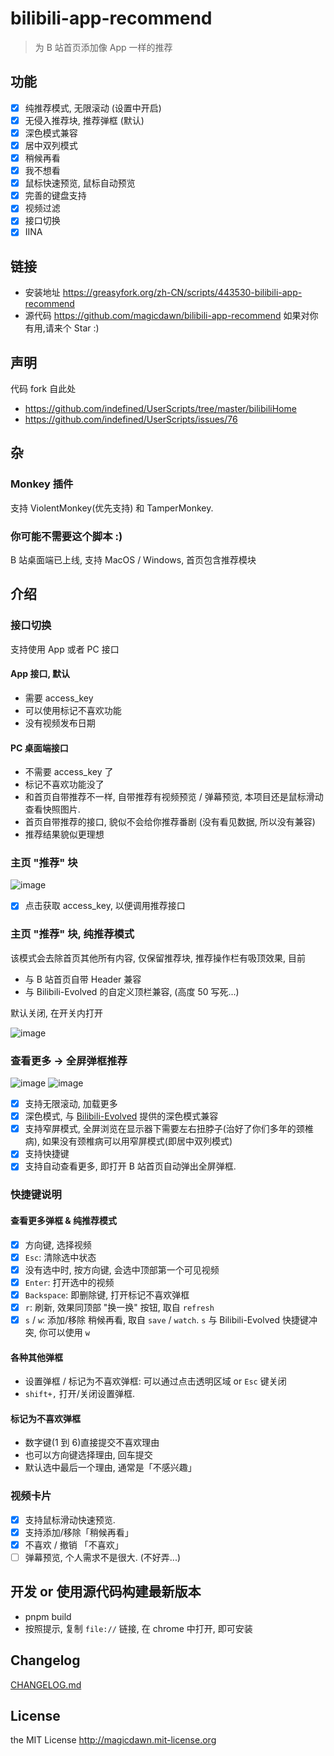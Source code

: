 # bilibili-app-recommend

> 为 B 站首页添加像 App 一样的推荐

## 功能

- [x] 纯推荐模式, 无限滚动 (设置中开启)
- [x] 无侵入推荐块, 推荐弹框 (默认)
- [x] 深色模式兼容
- [x] 居中双列模式
- [x] 稍候再看
- [x] 我不想看
- [x] 鼠标快速预览, 鼠标自动预览
- [x] 完善的键盘支持
- [x] 视频过滤
- [x] 接口切换
- [x] IINA

## 链接

- 安装地址 https://greasyfork.org/zh-CN/scripts/443530-bilibili-app-recommend
- 源代码 https://github.com/magicdawn/bilibili-app-recommend 如果对你有用,请来个 Star :)

## 声明

代码 fork 自此处

- https://github.com/indefined/UserScripts/tree/master/bilibiliHome
- https://github.com/indefined/UserScripts/issues/76

## 杂

### Monkey 插件

支持 ViolentMonkey(优先支持) 和 TamperMonkey.

### 你可能不需要这个脚本 :)

B 站桌面端已上线, 支持 MacOS / Windows, 首页包含推荐模块

## 介绍

### 接口切换

支持使用 App 或者 PC 接口

#### App 接口, 默认

- 需要 access_key
- 可以使用标记不喜欢功能
- 没有视频发布日期

#### PC 桌面端接口

- 不需要 access_key 了
- 标记不喜欢功能没了
- 和首页自带推荐不一样, 自带推荐有视频预览 / 弹幕预览, 本项目还是鼠标滑动查看快照图片.
- 首页自带推荐的接口, 貌似不会给你推荐番剧 (没有看见数据, 所以没有兼容)
- 推荐结果貌似更理想

### 主页 "推荐" 块

![image](https://user-images.githubusercontent.com/4067115/163818208-9090095d-1690-4d03-a0ff-bcca72b071ea.png)

- [x] 点击获取 access_key, 以便调用推荐接口

### 主页 "推荐" 块, 纯推荐模式

该模式会去除首页其他所有内容, 仅保留推荐块, 推荐操作栏有吸顶效果, 目前

- 与 B 站首页自带 Header 兼容
- 与 Bilibili-Evolved 的自定义顶栏兼容, (高度 50 写死...)

默认关闭, 在开关内打开

![image](https://user-images.githubusercontent.com/4067115/203917748-bce30561-80cf-4389-ab15-31d7cf79c9a2.png)

### 查看更多 -> 全屏弹框推荐

![image](https://user-images.githubusercontent.com/4067115/163818386-1550dcbd-69fb-4eec-9db2-fb4d538a7e20.png)
![image](https://user-images.githubusercontent.com/4067115/182653003-e48befbe-c69a-4ccc-9bee-b4fe97149052.png)

- [x] 支持无限滚动, 加载更多
- [x] 深色模式, 与 [Bilibili-Evolved](https://github.com/the1812/Bilibili-Evolved) 提供的深色模式兼容
- [x] 支持窄屏模式, 全屏浏览在显示器下需要左右扭脖子(治好了你们多年的颈椎病), 如果没有颈椎病可以用窄屏模式(即居中双列模式)
- [x] 支持快捷键
- [x] 支持自动查看更多, 即打开 B 站首页自动弹出全屏弹框.

### 快捷键说明

#### 查看更多弹框 & 纯推荐模式

- [x] 方向键, 选择视频
- [x] `Esc`: 清除选中状态
- [x] 没有选中时, 按方向键, 会选中顶部第一个可见视频
- [x] `Enter`: 打开选中的视频
- [x] `Backspace`: 即删除键, 打开标记不喜欢弹框
- [x] `r`: 刷新, 效果同顶部 "换一换" 按钮, 取自 `refresh`
- [x] `s` / `w`: 添加/移除 稍候再看, 取自 `save` / `watch`. `s` 与 Bilibili-Evolved 快捷键冲突, 你可以使用 `w`

#### 各种其他弹框

- 设置弹框 / 标记为不喜欢弹框: 可以通过点击透明区域 or `Esc` 键关闭
- `shift+,` 打开/关闭设置弹框.

#### 标记为不喜欢弹框

- 数字键(1 到 6)直接提交不喜欢理由
- 也可以方向键选择理由, 回车提交
- 默认选中最后一个理由, 通常是「不感兴趣」

### 视频卡片

- [x] 支持鼠标滑动快速预览.
- [x] 支持添加/移除「稍候再看」
- [x] 不喜欢 / 撤销 「不喜欢」
- [ ] 弹幕预览, 个人需求不是很大. (不好弄...)

## 开发 or 使用源代码构建最新版本

- pnpm build
- 按照提示, 复制 `file://` 链接, 在 chrome 中打开, 即可安装

## Changelog

[CHANGELOG.md](https://github.com/magicdawn/bilibili-app-recommend/blob/master/CHANGELOG.md)

## License

the MIT License http://magicdawn.mit-license.org
